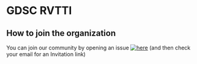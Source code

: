 # GDSC RVTTI

## How to join the organization
You can join our community by opening an issue [![here](https://img.shields.io/badge/HERE-Green.svg)](https://github.com/GDSC-RVTTI/support/issues/new?assignees=&labels=invite+me+to+the+organisation&projects=&template=invitation.yml&title=Please+invite+me+to+GDSC+RVTTI+community) (and then check your email for an Invitation link)

